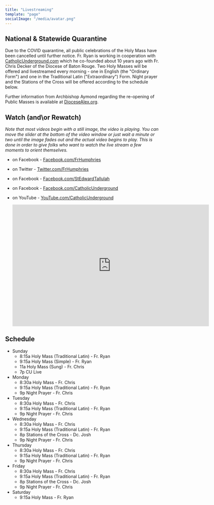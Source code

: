 ```yaml
---
title: "Livestreaming"
template: "page"
socialImage: "/media/avatar.png"
---
```


## National & Statewide Quarantine

Due to the COVID quarantine, all public celebrations of the Holy Mass have been cancelled until further notice. Fr. Ryan is working in cooperation with [CatholicUnderground.com](http://www.CatholicUnderground.com) which he co-founded about 10 years ago with Fr. Chris Decker of the Diocese of Baton Rouge. Two Holy Masses will be offered and livestreamed every morning - one in English (the "Ordinary Form") and one in the Traditional Latin ("Extraordinary") Form. Night prayer and the Stations of the Cross will be offered according to the schedule below.

Further information from Archbishop Aymond regarding the re-opening of Public Masses is available at [DioceseAlex.org](http://www.diocesealex.org).

## Watch (and\or Rewatch)

_Note that most videos begin with a still image, the video is playing. You can move the slider at the bottom of the video window or just wait a minute or two until the image fades out and the actual video begins to play. This is done in order to give folks who want to watch the live stream a few moments to orient themselves._

- on Facebook - [Facebook.com/FrHumphries](https://www.Facebook.com/FrHumphries)
- on Twitter - [Twitter.com/FrHumphries](https://www.Twitter.com/FrHumphries)
- on Facebook - [Facebook.com/StEdwardTallulah](https://www.Facebook.com/StEdwardTallulah)
- on Facebook - [Facebook.com/CatholicUnderground](https://www.Facebook.com/CatholicUnderground)
- on YouTube - [YouTube.com/CatholicUnderground](https://www.YouTube.com/CatholicUnderground)

  <iframe src="https://embed.restream.io/player/index.html?token=de49dd2ea1415f28f4c02f23dc0a010e" width="640" height="396" frameborder="0" allowfullscreen></iframe>

## Schedule

- Sunday
  - 8:15a Holy Mass (Traditional Latin) - Fr. Ryan
  - 9:15a Holy Mass (Simple) - Fr. Ryan
  - 11a Holy Mass (Sung) - Fr. Chris
  - 7p CU Live
- Monday
  - 8:30a Holy Mass - Fr. Chris
  - 9:15a Holy Mass (Traditional Latin) - Fr. Ryan
  - 9p Night Prayer - Fr. Chris
- Tuesday
  - 8:30a Holy Mass - Fr. Chris
  - 9:15a Holy Mass (Traditional Latin) - Fr. Ryan
  - 9p Night Prayer - Fr. Chris
- Wednesday
  - 8:30a Holy Mass - Fr. Chris
  - 9:15a Holy Mass (Traditional Latin) - Fr. Ryan
  - 8p Stations of the Cross - Dc. Josh
  - 9p Night Prayer - Fr. Chris
- Thursday
  - 8:30a Holy Mass - Fr. Chris
  - 9:15a Holy Mass (Traditional Latin) - Fr. Ryan
  - 9p Night Prayer - Fr. Chris
- Friday
  - 8:30a Holy Mass - Fr. Chris
  - 9:15a Holy Mass (Traditional Latin) - Fr. Ryan
  - 8p Stations of the Cross - Dc. Josh
  - 9p Night Prayer - Fr. Chris
- Saturday
  - 9:15a Holy Mass - Fr. Ryan
